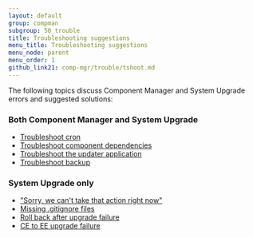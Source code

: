 ```yaml
---
layout: default
group: compman
subgroup: 50_trouble
title: Troubleshooting suggestions
menu_title: Troubleshooting suggestions
menu_node: parent
menu_order: 1
github_link21: comp-mgr/trouble/tshoot.md
---
```


The following topics discuss Component Manager and System Upgrade errors and suggested solutions:

### Both Component Manager and System Upgrade
*	<a href="{{ site.gdeurl21 }}comp-mgr/trouble/cman/cron.html">Troubleshoot cron</a>
*	<a href="{{ site.gdeurl21 }}comp-mgr/trouble/cman/component-depend.html">Troubleshoot component dependencies</a>
*	<a href="{{ site.gdeurl21 }}comp-mgr/trouble/cman/updater.html">Troubleshoot the updater application</a>
*	<a href="{{ site.gdeurl21 }}comp-mgr/trouble/cman/tshoot_backup.html">Troubleshoot backup</a>

### System Upgrade only
*	<a href="{{ site.gdeurl21 }}comp-mgr/trouble/cman/were-sorry.html">"Sorry, we can't take that action right now"</a>
*	<a href="{{ site.gdeurl21 }}comp-mgr/trouble/cman/gitignore.html">Missing .gitignore files</a>
*	<a href="{{ site.gdeurl21 }}comp-mgr/trouble/cman/update-fail.html">Roll back after upgrade failure</a>
*	<a href="{{ site.gdeurl21 }}comp-mgr/trouble/cman/ce-ee-upgrade.html">CE to EE upgrade failure</a>


